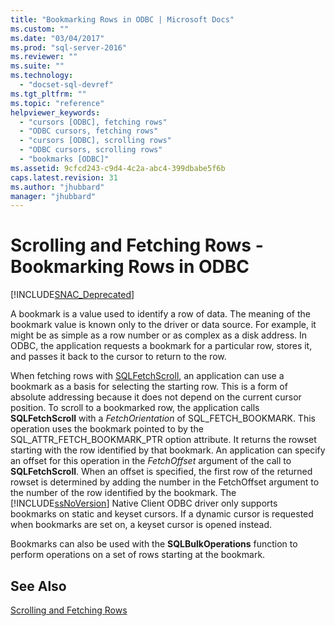 ```yaml
---
title: "Bookmarking Rows in ODBC | Microsoft Docs"
ms.custom: ""
ms.date: "03/04/2017"
ms.prod: "sql-server-2016"
ms.reviewer: ""
ms.suite: ""
ms.technology: 
  - "docset-sql-devref"
ms.tgt_pltfrm: ""
ms.topic: "reference"
helpviewer_keywords: 
  - "cursors [ODBC], fetching rows"
  - "ODBC cursors, fetching rows"
  - "cursors [ODBC], scrolling rows"
  - "ODBC cursors, scrolling rows"
  - "bookmarks [ODBC]"
ms.assetid: 9cfcd243-c9d4-4c2a-abc4-399dbabe5f6b
caps.latest.revision: 31
ms.author: "jhubbard"
manager: "jhubbard"
---
```

# Scrolling and Fetching Rows - Bookmarking Rows in ODBC
[!INCLUDE[SNAC_Deprecated](../../relational-databases/extended-stored-procedures-reference/includes/snac-deprecated.md)]

  A bookmark is a value used to identify a row of data. The meaning of the bookmark value is known only to the driver or data source. For example, it might be as simple as a row number or as complex as a disk address. In ODBC, the application requests a bookmark for a particular row, stores it, and passes it back to the cursor to return to the row.  
  
 When fetching rows with [SQLFetchScroll](../../relational-databases/extended-stored-procedures-reference/sqlfetchscroll.md), an application can use a bookmark as a basis for selecting the starting row. This is a form of absolute addressing because it does not depend on the current cursor position. To scroll to a bookmarked row, the application calls **SQLFetchScroll** with a *FetchOrientation* of SQL_FETCH_BOOKMARK. This operation uses the bookmark pointed to by the SQL_ATTR_FETCH_BOOKMARK_PTR option attribute. It returns the rowset starting with the row identified by that bookmark. An application can specify an offset for this operation in the *FetchOffset* argument of the call to **SQLFetchScroll**. When an offset is specified, the first row of the returned rowset is determined by adding the number in the FetchOffset argument to the number of the row identified by the bookmark. The [!INCLUDE[ssNoVersion](../../advanced-analytics/r-services/includes/ssnoversion-md.md)] Native Client ODBC driver only supports bookmarks on static and keyset cursors. If a dynamic cursor is requested when bookmarks are set on, a keyset cursor is opened instead.  
  
 Bookmarks can also be used with the **SQLBulkOperations** function to perform operations on a set of rows starting at the bookmark.  
  
## See Also  
 [Scrolling and Fetching Rows](../../relational-databases/native-client-odbc-cursors/scrolling-and-fetching-rows.md)  
  
  
